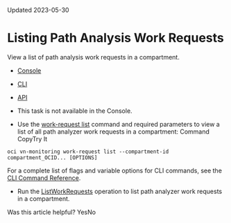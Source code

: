 Updated 2023-05-30
# Listing Path Analysis Work Requests
View a list of path analysis work requests in a compartment.
  * [Console](https://docs.oracle.com/en-us/iaas/Content/Network/Tasks/path-analyzer-work-request-list.htm)
  * [CLI](https://docs.oracle.com/en-us/iaas/Content/Network/Tasks/path-analyzer-work-request-list.htm)
  * [API](https://docs.oracle.com/en-us/iaas/Content/Network/Tasks/path-analyzer-work-request-list.htm)


  * This task is not available in the Console.
  * Use the [work-request list](https://docs.oracle.com/iaas/tools/oci-cli/latest/oci_cli_docs/cmdref/vn-monitoring/work-request/list.html) command and required parameters to view a list of all path analyzer work requests in a compartment:
Command
CopyTry It
```
oci vn-monitoring work-request list --compartment-id compartment_OCID... [OPTIONS]
```

For a complete list of flags and variable options for CLI commands, see the [CLI Command Reference](https://docs.oracle.com/iaas/tools/oci-cli/latest).
  * Run the [ListWorkRequests](https://docs.oracle.com/iaas/api/#/en/NetMonitor/latest/WorkRequest/ListWorkRequests) operation to list path analyzer work requests in a compartment.


Was this article helpful?
YesNo

